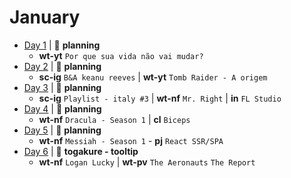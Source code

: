 # January

- [Day 1](01-01-2020.md) | :bookmark_tabs: **planning**
  - **wt-yt** `Por que sua vida não vai mudar?`
- [Day 2](01-02-2020.md) | :bookmark_tabs: **planning**
  - **sc-ig** `B&A keanu reeves` | **wt-yt** `Tomb Raider - A origem`
- [Day 3](01-03-2020.md) | :bookmark_tabs: **planning**
  - **sc-ig** `Playlist - italy #3` | **wt-nf** `Mr. Right` | **in** `FL Studio`
- [Day 4](01-04-2020.md) | :bookmark_tabs: **planning**
  - **wt-nf** `Dracula - Season 1` | **cl** `Biceps`
- [Day 5](01-05-2020.md) | :bookmark_tabs: **planning**
  - **wt-nf** `Messiah - Season 1` - **pj** `React SSR/SPA`
- [Day 6](01-06-2020.md) | :microscope: **togakure - tooltip**
  - **wt-nf** `Logan Lucky` | **wt-pv** `The Aeronauts` `The Report`
